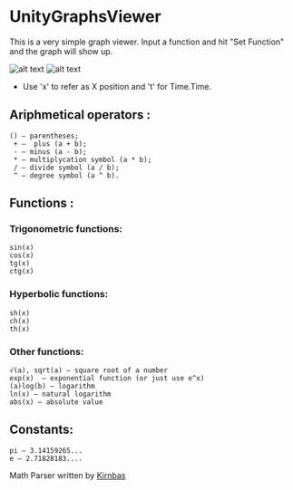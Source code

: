 # UnityGraphsViewer

This is a very simple graph viewer. Input a function and hit "Set Function" and the graph will show up.

![alt text](https://raw.githubusercontent.com/Mukarillo/UnityGraphsViewer/master/ScreenShots/Screen%20Shot%202018-01-20%20at%2012.46.24%20AM.png)
![alt text](https://raw.githubusercontent.com/Mukarillo/UnityGraphsViewer/master/ScreenShots/Screen%20Shot%202018-01-20%20at%2012.46.41%20AM.png)

 - Use 'x' to refer as X position and 't' for Time.Time.

## Ariphmetical operators :
```
() — parentheses;  
 + —  plus (a + b); 
 - — minus (a - b); 
 * — multiplycation symbol (a * b); 
 / — divide symbol (a / b); 
 ^ — degree symbol (a ^ b).  
 ```

## Functions :

### Trigonometric functions: 
```
sin(x)
cos(x)
tg(x)
ctg(x) 
```

### Hyperbolic functions:
```
sh(x)
ch(x)
th(x)
```

### Other functions: 
```
√(a), sqrt(a) — square root of a number
exp(x)  — exponential function (or just use e^x)
(a)log(b) — logarithm
ln(x) — natural logarithm
abs(x) — absolute value 
```

## Constants:
```
pi — 3.14159265...
e — 2.71828183....
```

Math Parser written by [Kirnbas](https://www.codeproject.com/Tips/381509/Math-Parser-NET-Csharp)

